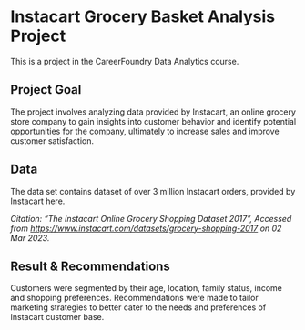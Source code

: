 # Instacart Grocery Basket Analysis Project
This is a project in the CareerFoundry Data Analytics course.
## Project Goal
The project involves analyzing data provided by Instacart, an online grocery store company to gain insights into customer behavior and identify potential opportunities for the company, ultimately to increase sales and improve customer satisfaction.
## Data
The data set contains dataset of over 3 million Instacart orders, provided by Instacart here.

*Citation: “The Instacart Online Grocery Shopping Dataset 2017”, Accessed from https://www.instacart.com/datasets/grocery-shopping-2017 on 02 Mar 2023.*

## Result & Recommendations
Customers were segmented by their age, location, family status, income and shopping preferences. Recommendations were made to tailor marketing strategies to better cater to the needs and preferences of Instacart customer base.
